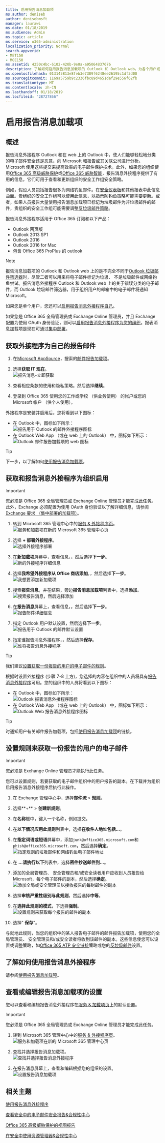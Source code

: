 ```yaml
---
title: 启用报告消息加载项
ms.author: deniseb
author: denisebmsft
manager: laurawi
ms.date: 01/18/2019
ms.audience: Admin
ms.topic: article
ms.service: o365-administration
localization_priority: Normal
search.appverid:
- MET150
- MOE150
ms.assetid: 4250c4bc-6102-420b-9e0a-a95064837676
description: 了解如何启用报告消息加载项的 Outlook 和 Outlook web，为各个用户或您的整个组织上。
ms.openlocfilehash: 013145813e8feb3e7389f6248ee26195c1df3d08
ms.sourcegitcommit: 1169a5759b9c2336fbc89d4651daf29e556f62fb
ms.translationtype: MT
ms.contentlocale: zh-CN
ms.lasthandoff: 01/18/2019
ms.locfileid: "28727866"
---
```

# <a name="enable-the-report-message-add-in"></a>启用报告消息加载项

## <a name="overview"></a>概述

报告消息外接程序 Outlook 和在 web 上的 Outlook 中，使人们能够轻松地分类的电子邮件安全还是恶意，向 Microsoft 和报告或其关联公司进行分析。Microsoft 使用这些提交来提高效率的电子邮件保护技术。此外，如果您的组织使用[Office 365 高级威胁保护](office-365-atp.md)或[Office 365 威胁智能](office-365-ti.md)，报告消息外接程序提供了有用的信息，它们可用于查看和更新组织的安全工作组安全策略。 

例如，假设人员包括报告很多为网络钓鱼邮件。在[安全仪表板](security-dashboard.md)和其他报表中此信息曲面。贵组织的安全工作组可以使用此信息，以指示防钓鱼策略可能需要更新。或者，如果人员报告大量使用报告消息加载项已标记为垃圾邮件为非垃圾邮件的邮件，贵组织的安全工作组可能需要调整[反垃圾邮件策略](configure-the-anti-spam-policies.md)。 

报告消息外接程序适用于 Office 365 订阅和以下产品：
 - Outlook 网页版
 - Outlook 2013 SP1
 - Outlook 2016
 - Outlook 2016 for Mac
 - 包含 Office 365 ProPlus 的 outlook

> [!NOTE]
> 报告消息加载项的 Outlook 和 Outlook web 上的是不完全不同于[Outlook 垃圾邮件筛选器](https://support.office.com/article/Overview-of-the-Junk-Email-Filter-5ae3ea8e-cf41-4fa0-b02a-3b96e21de089)时，尽管二者可以用来将电子邮件标记为垃圾、 不是垃圾邮件或网络钓鱼尝试。报告消息外接程序 Outlook 和 Outlook web 上的关于错误分类的电子邮件，而 Outlook 垃圾邮件筛选器，用于组织用户的邮箱中的电子邮件将通知 Microsoft。 
  
如果您是单个用户，您还可以[启用报告消息外接程序自己](#get-the-report-message-add-in-for-yourself)。 
  
如果您是 Office 365 全局管理员或 Exchange Online 管理员，并且 Exchange 配置为使用 OAuth 身份验证，则可以[启用报告消息外接程序为您的组织](#get-and-enable-the-report-message-add-in-for-your-organization)。报表消息加载项是现在可通过[集中部署](https://docs.microsoft.com/office365/admin/manage/centralized-deployment-of-add-ins)。
    
## <a name="get-the-report-message-add-in-for-yourself"></a>获取外接程序为自己的报告邮件

1. 在[Microsoft AppSource](https://appsource.microsoft.com/marketplace/apps)，搜索的[邮件报告加载项](https://appsource.microsoft.com/product/office/wa104381180)。
    
2. 选择**获取 IT 现在**。<br/>![报告消息-立即获取](media/ReportMessageGETITNOW.png)<br/> 
    
3. 查看相应条款的使用和隐私策略。然后选择**继续**。 
    
4. 登录到 Office 365 使用您的工作或学校 （供业务使用） 的帐户或您的 Microsoft 帐户 （供个人使用）。
    
外接程序是安装并启用后，您将看到以下图标： 

- 在 Outlook 中，图标如下所示： <br/> ![报告用于 Outlook 的邮件外接程序图标](media/OutlookReportMessageIcon.png)<br/>
- 在 Outlook Web App （或在 web 上的 Outlook） 中，图标如下所示：<br/>![Outlook 邮件报告加载项的 web 图标](media/d9326d0b-1769-4bc2-ae58-51f0ebc69a17.png)<br/>

> [!TIP]
> 下一步，以了解如何[使用报告消息加载项](https://support.office.com/article/b5caa9f1-cdf3-4443-af8c-ff724ea719d2)。
  
## <a name="get-and-enable-the-report-message-add-in-for-your-organization"></a>获取和报告消息外接程序为组织启用

> [!IMPORTANT]
> 您必须是 Office 365 全局管理员或 Exchange Online 管理员才能完成此任务。此外，Exchange 必须配置为使用 OAuth 身份验证以了解详细信息，请参阅[Exchange 要求 （集中部署的加载项）](https://docs.microsoft.com/office365/admin/manage/centralized-deployment-of-add-ins&view=o365-worldwide#exchange-requirements)。 

1. 转到 Microsoft 365 管理中心中的[服务 & 外接程序页](https://admin.microsoft.com/AdminPortal/Home#/Settings/ServicesAndAddIns)。<br/>![服务和加载项在新的 Microsoft 365 管理中心页](media/ServicesAddInsPageNewM365AdminCenter.png)<br/> 
    
2. 选择 **+ 部署外接程序**。<br/>![选择外接程序部署](media/ServicesAddIns-ChooseDeployAddIn.png)<br/> 
    
3. 在**新加载项**屏幕中，查看信息，，然后选择**下一步**。<br/>![新的外接程序详细信息](media/NewAddInScreen1.png)<br/>
    
4. 选择**我希望外接程序从 Office 商店添加**，，然后选择**下一步**。<br/>![我想要添加新加载项](media/NewAddInScreen2.png)<br/> 
    
5. 搜索**报告消息**，并在结果，旁边**报告消息加载项**列表中，选择**添加**。<br/>![搜索报告消息，然后选择添加](media/NewAddInScreen3.png)<br/>
    
6. 在**报告消息**屏幕上，查看信息，，然后选择**下一步**。<br/>![报告邮件详细信息](media/ReportMessageAdd-InNewScreen4.png)<br/>

7. 指定 Outlook 用户默认设置，然后选择**下一步**。<br/>![报告用于 Outlook 的邮件默认设置](media/ReportMessageOptionsScreen5.png)<br/>

8. 指定谁报告消息外接程序，，然后选择**保存**。 <br/>![谁将报告消息外接程序](media/ReportMessageOptionsScreen6.png)<br/>

> [!TIP]
> 我们建议[设置获取一份报告的用户的电子邮件的规则](#set-up-a-rule-to-get-a-copy-of-email-messages-reported-by-your-users)。

根据时设置外接程序 (步骤 7-8 上方)，您选择的内容在组织中的人员将具有[报告消息外接程序](https://support.office.com/article/b5caa9f1-cdf3-4443-af8c-ff724ea719d2)可用。您的组织中的人员将看到以下图标： 

- 在 Outlook 中，图标如下所示： <br/> ![Outlook 报表消息外接程序图标](media/OutlookReportMessageIcon.png)<br/>
- 在 Outlook Web App （或在 web 上的 Outlook） 中，图标如下所示：<br/>![Outlook Web 报告消息外接程序图标](media/d9326d0b-1769-4bc2-ae58-51f0ebc69a17.png)<br/>

> [!TIP]
> 时通知用户有关邮件报告加载项，包括[使用报告消息加载项](https://support.office.com/article/b5caa9f1-cdf3-4443-af8c-ff724ea719d2)的链接。

## <a name="set-up-a-rule-to-get-a-copy-of-email-messages-reported-by-your-users"></a>设置规则来获取一份报告的用户的电子邮件

> [!IMPORTANT]
> 您必须是 Exchange Online 管理员才能执行此任务。
  
您可以设置规则，若要获取的电子邮件组织中的用户报告的副本。在下载并为组织启用报告消息外接程序后执行此操作。
  
1. 在 Exchange 管理中心中，选择**邮件流** \> **规则**。 
    
2. 选择**+** \> **创建新规则**。 
    
3. 在**名称**框中，键入一个名称，例如提交。
    
4. 在**以下情况应用此规则**列表中，选择**在收件人地址包括...**。 
    
5. 在**指定词语或短语**屏幕中，添加`junk@office365.microsoft.com`和`phish@office365.microsoft.com`，然后选择**确定**。<br/>![指定规则的垃圾邮件和网络钓鱼电子邮件地址](media/018c1833-f336-4333-a45c-f2e8b75cd698.png)<br/>
  
6. 在 **...请执行以下**列表中，选择**密件抄送邮件到...**。 
    
7. 添加的全局管理员、 安全管理员和/或安全读者用户应收到人员报告给 Microsoft，每个电子邮件的副本，然后选择**确定**。<br/>![添加全局或安全管理员以接收报告的每封邮件的副本](media/a91ab9d1-66f2-4a2e-9dc1-f9f81a2298ad.png)<br/>
  
8. 选择**审核严重性级别与此规则**，然后选择**中等**。 
    
9. 在**选择此规则的模式**，下选择**强制**。<br/>![设置规则来获取每个报告的邮件的副本](media/f1cd95ce-e40d-4a8a-8f48-893469eba691.png)<br/>
  
10. 选择" **保存**"。 
    
与就地此规则，当您的组织中的某人报告电子邮件的邮件报告加载项，使用您的全局管理员、 安全管理员和/或安全读者将收到该邮件的副本。这些信息使您可以设置或调整策略，如[Office 365 ATP 安全链接](atp-safe-links.md)策略或您的[反垃圾邮件](anti-spam-protection.md)设置。 

## <a name="learn-how-to-use-the-report-message-add-in"></a>了解如何使用报告消息外接程序

请参阅[使用报告消息加载项](https://support.office.com/article/b5caa9f1-cdf3-4443-af8c-ff724ea719d2)。

## <a name="review-or-edit-settings-for-the-report-message-add-in"></a>查看或编辑报告消息加载项的设置

您可以查看和编辑报告消息外接程序在[服务 & 加载项页](https://admin.microsoft.com/AdminPortal/Home#/Settings/ServicesAndAddIns)上的默认设置。 

> [!IMPORTANT]
> 您必须是 Office 365 全局管理员或 Exchange Online 管理员才能完成此任务。
    
1. 转到 Microsoft 365 管理中心中的[服务 & 外接程序页](https://admin.microsoft.com/AdminPortal/Home#/Settings/ServicesAndAddIns)。<br/>![服务和加载项在新的 Microsoft 365 管理中心页](media/ServicesAddInsPageNewM365AdminCenter.png)<br/>

2. 查找并选择报告消息加载项。<br/>![查找并选择报告消息外接程序](media/FindReportMessageAddIn.png)<br/> 
    
3. 在报告消息屏幕上，查看和编辑根据您的组织的设置。<br/>![设置报告消息加载项](media/EditReportMessageAddIn.png)<br/> 
  
## <a name="related-topics"></a>相关主题

[使用报告消息外接程序](https://support.office.com/article/b5caa9f1-cdf3-4443-af8c-ff724ea719d2)
  
[查看安全中的电子邮件安全报告&amp;合规性中心](view-email-security-reports.md)

[Office 365 高级威胁保护的视图报告](view-reports-for-atp.md)

[在安全中使用资源管理器&amp;合规性中心](use-explorer-in-security-and-compliance.md)
  

